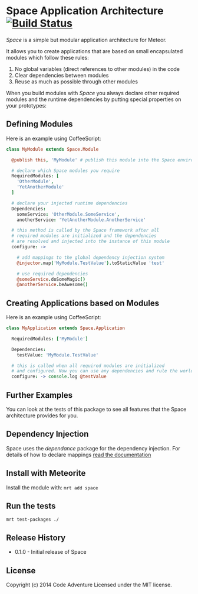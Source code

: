 # Space Application Architecture [![Build Status](https://travis-ci.org/CodeAdventure/meteor-space.svg?branch=master)](https://travis-ci.org/CodeAdventure/meteor-space)

*Space* is a simple but modular application architecture for Meteor.

It allows you to create applications that are based on
small encapsulated modules which follow these rules:

1. No global variables (direct references to other modules) in the code
2. Clear dependencies between modules
3. Reuse as much as possible through other modules

When you build modules with *Space* you always declare other required
modules and the runtime dependencies by putting special properties on
your prototypes:

## Defining Modules
Here is an example using CoffeeScript:

```Coffeescript
class MyModule extends Space.Module

  @publish this, 'MyModule' # publish this module into the Space environment

  # declare which Space modules you require
  RequiredModules: [
    'OtherModule',
    'YetAnotherModule'
  ]

  # declare your injected runtime dependencies
  Dependencies:
    someService: 'OtherModule.SomeService',
    anotherService: 'YetAnotherModule.AnotherService'

  # this method is called by the Space framework after all
  # required modules are initialized and the dependencies
  # are resolved and injected into the instance of this module
  configure: ->

    # add mappings to the global dependency injection system
    @injector.map('MyModule.TestValue').toStaticValue 'test'

    # use required dependencies
    @someService.doSomeMagic()
    @anotherService.beAwesome()
```

## Creating Applications based on Modules
Here is an example using CoffeeScript:

```CoffeeScript
class MyApplication extends Space.Application

  RequiredModules: ['MyModule']

  Dependencies:
    testValue: 'MyModule.TestValue'

  # this is called when all required modules are initialized
  # and configured. Now you can use any dependencies and rule the world.
  configure: -> console.log @testValue
```

## Further Examples
You can look at the tests of this package to see all features that the
Space architecture provides for you.

## Dependency Injection
Space uses the *dependance* package for the dependency injection.
For details of how to declare mappings [read the documentation](http://codeadventure.github.io/meteor-dependance)

## Install with Meteorite
Install the module with: `mrt add space`

## Run the tests
`mrt test-packages ./`

## Release History
* 0.1.0 - Initial release of Space

## License
Copyright (c) 2014 Code Adventure
Licensed under the MIT license.
